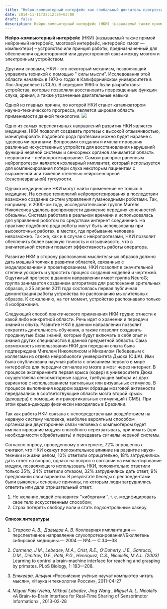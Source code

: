 ```yaml
---
title: "Нейро-компьютерный интерфейс как глобальный двигатель прогресса"
date: 2014-11-11T22:12:34+03:00
draft: false
description: Нейро-компьютерный интерфейс (НКИ) (называемый также прямой нейронный интерфейс, мозговой интерфейс, интерфейс «мозг — компьютер») – устройство или принцип работы, предназначенный для обеспечения односторонней или двухсторонней связи между мозгом и электронным устройством.
---
```


**Нейро-компьютерный интерфейс** (НКИ) (называемый также прямой нейронный интерфейс, мозговой интерфейс, интерфейс «мозг — компьютер») – устройство или принцип работы, предназначенный для обеспечения односторонней или двухсторонней связи между мозгом и электронным устройством.

Другими словами, НКИ - это некоторый механизм, позволяющий управлять техникой с помощью " силы мысли". Исследования этой области  начались в 1970-х годах в Калифорнийском университете в Лос-Анджелесе (UCLA). В середине 1990-х были разработаны устройства, которые позволили восстановить поврежденные функции слуха, зрения, а также утраченные двигательные навыки.

Одной из главных причин, по которой НКИ станет катализатором научно-технического прогресса, является широкая область применимости данной технологии.
 ![](/asserts/brain.jpg)

Одно из самых перспективных направлений развития НКИ является медицина. НКИ позволит создавать протезы с высокой отзывчивостью, манипулировать подобного рода протезами можно будет наравне с здоровыми органами. Вопросами создания и имплантирования различных искусственных устройств для восстановления нарушений функций нервной системы и сенсорных органов занимается область неврологии –  нейропротезирование. Самым распространенным нейропротезом является кохлеарный имплантат, который используется для компенсирования потери слуха некоторым пациентам с выраженной или тяжёлой степенью нейросенсорной (сенсоневральной) тугоухости. 

Однако медицинские НКИ могут найти применение не только в медицине. На основе технологий нейропротезирования в последствии возможно создание систем управления гуманоидными роботами. Так, например, в 2000-ом году, исследовательской  группе Мигеля Николесиса удалось воспроизвести движение передних конечностей обезьяны. Система работала в реальном времени и использовалась для управления роботом по средствам интернет соединения. На практике  подобного рода роботы могут быть использованы при высокоточных работах, в местах, где прибывание человека невозможно. Так же, как и в случае с нейропротезами, НКИ позволит обеспечить более высокую точность и отзывчивость, что в значительной степени повысит эффективность работы оператора.

Развитие НКИ в сторону распознания мыслительных образов должно дать мощный толчек в развитии областей, связанных с моделированием и проектированием. НКИ позволит в значительной степени ускорить и упростить процесс создания моделей и чертежей. Ощутимый прогресс в данном направлении имеет группа NeuroG; группа занимается созданием алгоритмов для распознания зрительных образов, а 25 апреля 2011 года состоялась первая публичная демонстрация работы устройства по распознанию мыслительных образов. К сожалению, на тот момент, устройство распознавало только 4 изображения.
 	
Следующий способ практического применения НКИ трудно отнести к какой либо конкретной области. Речь идет о хранении и передачи знаний и опыта. Развитие НКИ в данном направлении позволит сократить длительность обучения, а также позволит создавать продвинутые базы знаний, которые будут включать в себя опыт и знания других специалистов в данной предметной области. Сама возможность использования НКИ для передачи опыта была подтверждена Мигелем Николелисом и Михаилом Лебедевым с коллегами из отдела нейробиологи университета Дьюка (США). Ими была опубликована научная работа с описанием первого в мире интерфейса для передачи сигналов из мозга в мозг через интернет. В процессе эксперимента первая крыса (кодер) в университете Дюка осуществляла сенсомоторные задачи, требующие выбора из двух вариантов с использованием тактильных или визуальных стимулов. В процессе выполнения кодером задачи образцы мозговой активности передавались в соответствующие области мозга второй крысы (декодера) с помощью интракортикальных стимуляций (ICMS). При этом крыса-декодер физически находилась в Бразилии.

Так как работа НКИ связана с непосредственным воздействием на нервную систему человека, наиболее вероятным способом организации двусторонней связи человека с компьютером будет имплантирование модуля способного перехватывать, принимать (при необходимости обрабатывать) и передавать сигналы нервной системы.
	
Согласно опросу, проведенному в интернете, 72% опрошенных считают, что НКИ окажут положительное влияние на развитие науки-техники и жизни  целом, 10% ответили отрицательно, 18% затруднились дать ответ на вопрос, однако на вопрос о согласии на имплантирование модуля, позволяющего использовать НКИ, положительно ответили только 35%, 24% ответили отказом, 32% затруднились дать ответ, 9% предложили свои варианты. В результате беседы с респондентами были выявлены основные причины, по которым люди затруднились ответить или дали отрицательный ответ:


1. Не желание людей становится ''киборгами'', т. е. модифицировать свое тело искусственным способом;
2. Страх потерять свободу воли и стать подконтрольным хакеру.



#### Список литературы

1. *Староха А. В., Давыдов А. В.* Кохлеарная имплантация — перспективное направление слухопротезирования//Бюллетень сибирской медицины.— 2004.— №4.— С.34—38


2. *Carmena, J.M., Lebedev, M.A., Crist, R.E., O’Doherty, J.E., Santucci, D.M., Dimitrov, D.F., Patil, P.G., Henriquez, C.S., Nicolelis, M.A.L. (2003)* Learning to control a brain-machine interface for reaching and grasping by primates. PLoS Biology, 1: 193—208.
3. *Еникеева, Альфия* «Российские учёные научат компьютер читать мысли», «Наука и технологии России»,  2011-04-27 

4. *Miguel Pais-Vieira, Mikhail Lebedev, Jing Wang , Miguel A. L. Nicolelis* «A Brain-to-Brain Interface for Real-Time Sharing of Sensorimotor Information» , 2013-02-28
